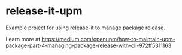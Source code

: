 # release-it-upm
Example project for using release-it to manage package release.

Learn more at https://medium.com/openupm/how-to-maintain-upm-package-part-4-managing-package-release-with-cli-972ff5311163
